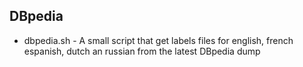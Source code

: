 
## DBpedia

 - dbpedia.sh - A small script that get labels files for english, french espanish, dutch an russian from the latest DBpedia dump
 
